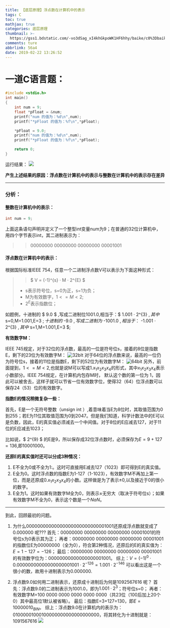 ```yaml
---
title: 【底层原理】浮点数在计算机中的表示
tags: C
toc: true
mathjax: true
categories: 底层原理
thumbnail: >-
  https://gss1.bdstatic.com/-vo3dSag_xI4khGkpoWK1HF6hhy/baike/c0%3Dbaike116%2C5%2C5%2C116%2C38/sign=56b6ed04f8dcd100d991f07313e22c75/5366d0160924ab18fa5aa63e35fae6cd7b890b6e.jpg
comments: ture
abbrlink: 56a4
date: 2019-02-22 13:26:52
---
```

# 一道C语言题：

<!-- more -->

```c++
#include <stdio.h>
int main()
{
    int num = 9;
    float *pFloat = &num;
    printf("num 的值为：%d\n",num);
    printf("*pFloat 的值为：%f\n",*pFloat);

    *pFloat = 9.0;
    printf("num 的值为：%d\n",num);
    printf("*pFloat 的值为：%f\n",*pFloat);

    return 0;
}

```
运行结果：
![](http://hexoblog-1257022783.cos.ap-chengdu.myqcloud.com/%E3%80%90%E5%BA%95%E5%B1%82%E5%8E%9F%E7%90%86%E3%80%91%E6%B5%AE%E7%82%B9%E6%95%B0%E5%9C%A8%E8%AE%A1%E7%AE%97%E6%9C%BA%E4%B8%AD%E7%9A%84%E8%A1%A8%E7%A4%BA/20190222014746020.png)

**产生上述结果的原因：浮点数在计算机中的表示与整数在计算机中的表示存在差异**

---
### 分析：
#### 整数在计算机中的表示：
```c
int num = 9;
```
上面这条语句声明并定义了一个整型int变量num为9；在普通的32位计算机中，用四个字节表示int，其二进制表示为：
>> 00000000 00000000 00000000 00001001

#### 浮点数在计算机中的表示：
根据国际标准IEEE 754，任意一个二进制浮点数V可以表示为下面这种形式：
>>  $ V = (-1)^{s} · M · 2^{E} $
> * s表示符号位，s=0为正，s=1为负；
> * M为有效数字，$1<= M <2$;
> * $2^E$表示指数位； 

如题例，十进制的 $ 9.0 $ ,写成二进制位$1001.0$,相当于：$ 1.001 · 2^{3} $,其中$ s=0,M=1.001,E=3 $;
十进制的$ -9.0 $,写成二进制为$ -1001.0 $,相当于：$ -1.001 · 2^{3} $,其中$ s=1,M=1.001,E=3 $;

**有效数字M：**

IEEE 745规定，对于32位的浮点数，最高的一位是符号位s，接着的8位是指数E，剩下的23位为有效数字M：
![32bIt](http://hexoblog-1257022783.cos.ap-chengdu.myqcloud.com/%E3%80%90%E5%BA%95%E5%B1%82%E5%8E%9F%E7%90%86%E3%80%91%E6%B5%AE%E7%82%B9%E6%95%B0%E5%9C%A8%E8%AE%A1%E7%AE%97%E6%9C%BA%E4%B8%AD%E7%9A%84%E8%A1%A8%E7%A4%BA/20190222022411070.png)
对于64位的浮点数来说，最高的一位仍为符号位s，接着的11位是指数E，剩下的52位为有效数字M：
![64bit](http://hexoblog-1257022783.cos.ap-chengdu.myqcloud.com/%E3%80%90%E5%BA%95%E5%B1%82%E5%8E%9F%E7%90%86%E3%80%91%E6%B5%AE%E7%82%B9%E6%95%B0%E5%9C%A8%E8%AE%A1%E7%AE%97%E6%9C%BA%E4%B8%AD%E7%9A%84%E8%A1%A8%E7%A4%BA/20190222023402771.png)
另外，前面提到，$1<= M <2$,也就是说M可以写成$1.x_1x_2x_3x_4$的形式，其中$x_1x_2x_3x_4$表示小数部分。IEEE 754规定，在计算机内包存M时， 默认这个数的第一位为 1，因此可以被舍去，这样子就可以节省一位有效数字位，使得32（64）位浮点数可以保存24（53）位的有效数字。

**指数E的情况稍微复杂一些：**

首先，E是一个无符号整数（unsign int ）,着意味着当E为8位时，其取值范围为0到255；若E为11位其取值范围为0到2047。但是我们知道，科学计数法中的E可以是负数，因此，E的真实值必须减去一个中间值。对于8位的E应减去127，对于11位的E应减去1023；

比如说，$ 2^{9} $ 的E是9，所以保存成32位浮点数时，必须保存为$E = 9+127=136$,即$10001000$。

**还原E的真实值时还可以分成3种情况：**

1. E不全为0或不全为1:。这时可直接用E减去127（1023）即可得到E的真实值。
2. E全为0。这时浮点数的指数E为1-127（1-1023），有效数字M不再加上第一位，而是还原成$0.x_1x_2x_3x_4$的小数。这样做是为了表示$\pm0$,以及接近于0的很小的数字。
3. E全为1。这时如果有效数字M全为0，则表示$\pm$无穷大（取决于符号位s）；如果有效数字M不全为0，表示这个数是一个$NaN$。

---

到此，回顾最初的问题。
1. 为什么$00000000 00000000 00000000 00001001$还原成浮点数就变成了$0.000000$ 呢???
首先：00000000 00000000 00000000 00001001的符号位s为0表示其为正；
再者：00000000 00000000 00000000 00001001的指数位E为00000000（全为0），符合第2种情况，还原后的E的真实值为：$E=1-127=-126$；
最后：00000000 00000000 00000000 00001001的有效数字位为：$000 0000 0000 0000 0000 1001$。
综上：$V = (-1)^{0} · 0.00000000000000000001001 · 2^{-126} = 1.001 · 2^{-146}$
可以看出这是一个很小的数，故用十进制表示为0.000000.

2. 浮点数9.0如何用二进制表示，还原成十进制后为何是1092567616 呢？
首先：浮点数9.0的二进制表示为1001.0，即为$1.001 · 2^3$；符号位s=0；
再者：有效数字M=100 0000 0000 0000 0000 0000（共23位（100后加上20个0）其中最高位1默认被省略）。
最后：指数E=3+127=130，即$E = 10000010_{BIN}$。
综上：浮点数9.0在计算机内的表示为：$0 10000010 00100000000000000000000$，将其转化为十进制就是：1091567616
![](http://hexoblog-1257022783.cos.ap-chengdu.myqcloud.com/%E3%80%90%E5%BA%95%E5%B1%82%E5%8E%9F%E7%90%86%E3%80%91%E6%B5%AE%E7%82%B9%E6%95%B0%E5%9C%A8%E8%AE%A1%E7%AE%97%E6%9C%BA%E4%B8%AD%E7%9A%84%E8%A1%A8%E7%A4%BA/20190222033629845.png)